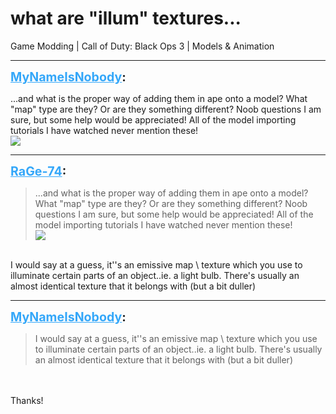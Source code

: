 # what are "illum" textures...
Game Modding | Call of Duty: Black Ops 3 | Models & Animation

---
<strong style="font-size: 1.4em;"><span style="text-decoration: underline;text-decoration-color: #34a7f9;"><span style="color:#34a7f9;">MyNameIsNobody</span></span>:</strong>

<p>...and what is the proper way of adding them in ape onto a model? What &quot;map&quot; type are they? Or are they something different? Noob questions I am sure, but some help would be appreciated! All of the model importing tutorials I have watched never mention these!<br /><img style="max-width: 500px;" src="{{ '/wiki/threads/assets/a.391.png' | relative_url }}"></p>

---
<strong style="font-size: 1.4em;"><span style="text-decoration: underline;text-decoration-color: #34a7f9;"><span style="color:#34a7f9;">RaGe-74</span></span>:</strong>

<p><blockquote>...and what is the proper way of adding them in ape onto a model? What &quot;map&quot; type are they? Or are they something different? Noob questions I am sure, but some help would be appreciated! All of the model importing tutorials I have watched never mention these!<br /><img style="max-width: 500px;" src="{{ '/wiki/threads/assets/a.391.png' | relative_url }}"><br /></blockquote><br />I would say at a guess, it&#39;&#39;s an emissive map \ texture which you use to illuminate certain parts of an object..ie. a light bulb. There&#39;s usually an almost identical texture that it belongs with (but a bit duller)</p>

---
<strong style="font-size: 1.4em;"><span style="text-decoration: underline;text-decoration-color: #34a7f9;"><span style="color:#34a7f9;">MyNameIsNobody</span></span>:</strong>

<p><blockquote>I would say at a guess, it&#39;&#39;s an emissive map \ texture which you use to illuminate certain parts of an object..ie. a light bulb. There&#39;s usually an almost identical texture that it belongs with (but a bit duller)<br /></blockquote><br /><br />Thanks!</p>
